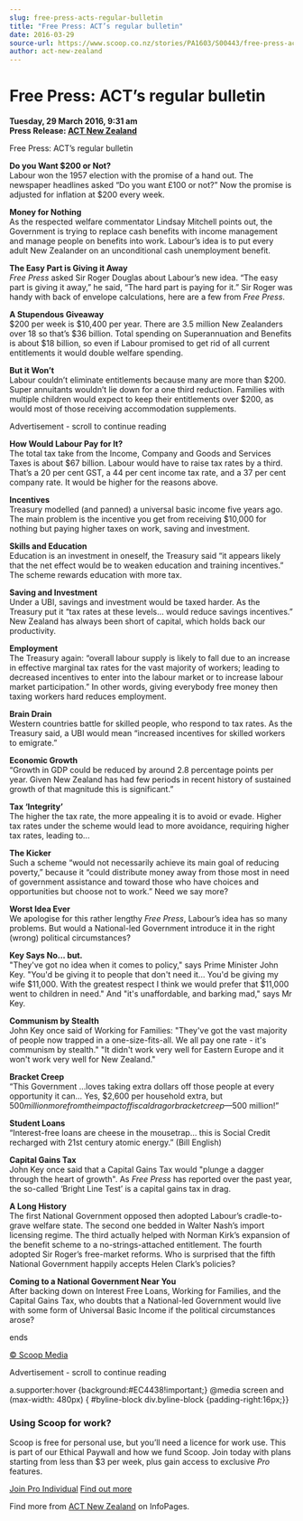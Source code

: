 ```yaml
---
slug: free-press-acts-regular-bulletin
title: "Free Press: ACT’s regular bulletin"
date: 2016-03-29
source-url: https://www.scoop.co.nz/stories/PA1603/S00443/free-press-acts-regular-bulletin.htm
author: act-new-zealand
---
```

Free Press: ACT’s regular bulletin
==================================

**Tuesday, 29 March 2016, 9:31 am**  
**Press Release: [ACT New Zealand](https://info.scoop.co.nz/ACT_New_Zealand)**

Free Press: ACT’s regular bulletin  

  

  
**Do you Want $200 or Not?**  
Labour won the 1957 election with the promise of a hand out. The newspaper headlines asked “Do you want £100 or not?” Now the promise is adjusted for inflation at $200 every week.

**Money for Nothing**  
As the respected welfare commentator Lindsay Mitchell points out, the Government is trying to replace cash benefits with income management and manage people on benefits into work. Labour’s idea is to put every adult New Zealander on an unconditional cash unemployment benefit.

**The Easy Part is Giving it Away**  
_Free Press_ asked Sir Roger Douglas about Labour’s new idea. “The easy part is giving it away,” he said, “The hard part is paying for it.” Sir Roger was handy with back of envelope calculations, here are a few from _Free Press_.

**A Stupendous Giveaway**  
$200 per week is $10,400 per year. There are 3.5 million New Zealanders over 18 so that’s $36 billion. Total spending on Superannuation and Benefits is about $18 billion, so even if Labour promised to get rid of all current entitlements it would double welfare spending.

**But it Won’t**  
Labour couldn’t eliminate entitlements because many are more than $200. Super annuitants wouldn’t lie down for a one third reduction. Families with multiple children would expect to keep their entitlements over $200, as would most of those receiving accommodation supplements.

Advertisement - scroll to continue reading





**How Would Labour Pay for It?**  
The total tax take from the Income, Company and Goods and Services Taxes is about $67 billion. Labour would have to raise tax rates by a third. That’s a 20 per cent GST, a 44 per cent income tax rate, and a 37 per cent company rate. It would be higher for the reasons above.

**Incentives**  
Treasury modelled (and panned) a universal basic income five years ago. The main problem is the incentive you get from receiving $10,000 for nothing but paying higher taxes on work, saving and investment.

**Skills and Education**  
Education is an investment in oneself, the Treasury said “it appears likely that the net effect would be to weaken education and training incentives.” The scheme rewards education with more tax.

**Saving and Investment**  
Under a UBI, savings and investment would be taxed harder. As the Treasury put it “tax rates at these levels… would reduce savings incentives.” New Zealand has always been short of capital, which holds back our productivity.

**Employment**  
The Treasury again: “overall labour supply is likely to fall due to an increase in effective marginal tax rates for the vast majority of workers; leading to decreased incentives to enter into the labour market or to increase labour market participation.” In other words, giving everybody free money then taxing workers hard reduces employment.

**Brain Drain**  
Western countries battle for skilled people, who respond to tax rates. As the Treasury said, a UBI would mean “increased incentives for skilled workers to emigrate.”

**Economic Growth**  
“Growth in GDP could be reduced by around 2.8 percentage points per year. Given New Zealand has had few periods in recent history of sustained growth of that magnitude this is significant.”

**Tax ‘Integrity’**  
The higher the tax rate, the more appealing it is to avoid or evade. Higher tax rates under the scheme would lead to more avoidance, requiring higher tax rates, leading to...

**The Kicker**  
Such a scheme “would not necessarily achieve its main goal of reducing poverty,” because it “could distribute money away from those most in need of government assistance and toward those who have choices and opportunities but choose not to work.” Need we say more?

**Worst Idea Ever**  
We apologise for this rather lengthy _Free Press_, Labour’s idea has so many problems. But would a National-led Government introduce it in the right (wrong) political circumstances?

**Key Says No... but.**  
"They've got no idea when it comes to policy," says Prime Minister John Key. "You'd be giving it to people that don't need it… You'd be giving my wife $11,000. With the greatest respect I think we would prefer that $11,000 went to children in need." And "it's unaffordable, and barking mad," says Mr Key.

**Communism by Stealth**  
John Key once said of Working for Families: "They've got the vast majority of people now trapped in a one-size-fits-all. We all pay one rate - it's communism by stealth." "It didn't work very well for Eastern Europe and it won't work very well for New Zealand."

**Bracket Creep**  
“This Government …loves taking extra dollars off those people at every opportunity it can… Yes, $2,600 per household extra, but $500 million more from the impact of fiscal drag or bracket creep—$500 million!”

**Student Loans**  
“Interest-free loans are cheese in the mousetrap… this is Social Credit recharged with 21st century atomic energy.” (Bill English)

**Capital Gains Tax**  
John Key once said that a Capital Gains Tax would "plunge a dagger through the heart of growth". As _Free Press_ has reported over the past year, the so-called ‘Bright Line Test’ is a capital gains tax in drag.

**A Long History**  
The first National Government opposed then adopted Labour’s cradle-to-grave welfare state. The second one bedded in Walter Nash’s import licensing regime. The third actually helped with Norman Kirk’s expansion of the benefit scheme to a no-strings-attached entitlement. The fourth adopted Sir Roger’s free-market reforms. Who is surprised that the fifth National Government happily accepts Helen Clark’s policies?

**Coming to a National Government Near You**  
After backing down on Interest Free Loans, Working for Families, and the Capital Gains Tax, who doubts that a National-led Government would live with some form of Universal Basic Income if the political circumstances arose?

  

ends

[© Scoop Media](http://www.scoop.co.nz/about/terms.html)  

Advertisement - scroll to continue reading



a.supporter:hover {background:#EC4438!important;} @media screen and (max-width: 480px) { #byline-block div.byline-block {padding-right:16px;}}

### Using Scoop for work?

Scoop is free for personal use, but you’ll need a licence for work use. This is part of our Ethical Paywall and how we fund Scoop. Join today with plans starting from less than $3 per week, plus gain access to exclusive _Pro_ features.  
  
[Join Pro Individual](https://pro.scoop.co.nz/Individual/?from=ProIn24) [Find out more](https://pro.scoop.co.nz/using-scoop-for-work/?from=ProIn24)

Find more from [ACT New Zealand](https://info.scoop.co.nz/ACT_New_Zealand) on InfoPages.